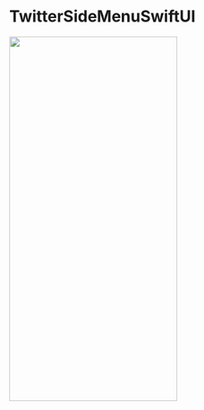 # TwitterSideMenuSwiftUI
<image src = "https://github.com/naqeeb108/TwitterSideMenuSwiftUI/blob/main/TwitterSideMenuSwiftUI/Images/image.png" width = "300" height = "650">

